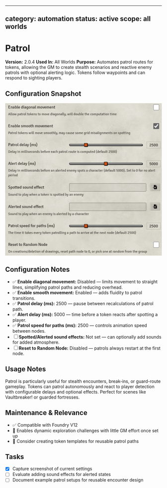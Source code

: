 ---

category: automation
status: active
scope: all worlds
-----------------

# Patrol

**Version:** 2.0.4
**Used In:** All Worlds
**Purpose:** Automates patrol routes for tokens, allowing the GM to create stealth scenarios and reactive enemy patrols with optional alerting logic. Tokens follow waypoints and can respond to sighting players.

## Configuration Snapshot

![Patrol Settings v2.0.4](./Patrol-v2.0.4.png)

## Configuration Notes

* ✅ **Enable diagonal movement:** Disabled — limits movement to straight lines, simplifying patrol paths and reducing overhead.
* ✅ **Enable smooth movement:** Enabled — adds fluidity to patrol transitions.
* ✅ **Patrol delay (ms):** 2500 — pause between recalculations of patrol path.
* ✅ **Alert delay (ms):** 5000 — time before a token reacts after spotting a player.
* ✅ **Patrol speed for paths (ms):** 2500 — controls animation speed between nodes.
* ☐ **Spotted/Alerted sound effects:** Not set — can optionally add sounds for added atmosphere.
* ☐ **Reset to Random Node:** Disabled — patrols always restart at the first node.

## Usage Notes

Patrol is particularly useful for stealth encounters, break-ins, or guard-route gameplay. Tokens can patrol autonomously and react to player detection with configurable delays and optional effects. Perfect for scenes like Vaultbreaker! or guarded fortresses.

## Maintenance & Relevance

* ✅ Compatible with Foundry V12
* 🧠 Enables dynamic exploration challenges with little GM effort once set up
* 🔄 Consider creating token templates for reusable patrol paths

## Tasks

* [x] Capture screenshot of current settings
* [ ] Evaluate adding sound effects for alerted states
* [ ] Document example patrol setups for reusable encounter design
